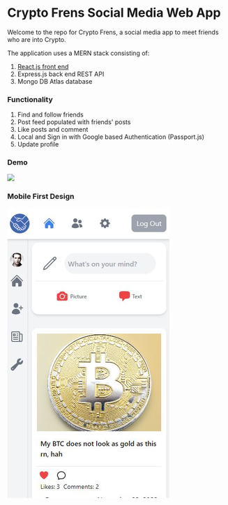 # Crypto Frens Social Media Web App

Welcome to the repo for Crypto Frens, a social media app to meet friends who are into Crypto.

The application uses a MERN stack consisting of:

1. [React.js front end](https://crypto-frens-frontend.onrender.com/)
2. Express.js back end REST API
3. Mongo DB Atlas database

### Functionality

1. Find and follow friends
2. Post feed populated with friends' posts
3. Like posts and comment
4. Local and Sign in with Google based Authentication (Passport.js)
5. Update profile

### Demo

![](/Demo/CryptoFrensDemo.gif)

### Mobile First Design

![](/Demo/mobile1.JPG)
